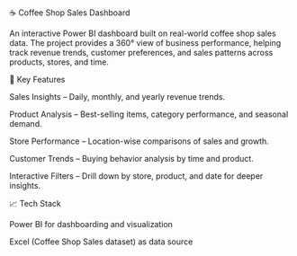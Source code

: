 ☕ Coffee Shop Sales Dashboard

An interactive Power BI dashboard built on real-world coffee shop sales data. The project provides a 360° view of business performance, helping track revenue trends, customer preferences, and sales patterns across products, stores, and time.

🔑 Key Features

Sales Insights – Daily, monthly, and yearly revenue trends.

Product Analysis – Best-selling items, category performance, and seasonal demand.

Store Performance – Location-wise comparisons of sales and growth.

Customer Trends – Buying behavior analysis by time and product.

Interactive Filters – Drill down by store, product, and date for deeper insights.

📈 Tech Stack

Power BI for dashboarding and visualization

Excel (Coffee Shop Sales dataset) as data source
